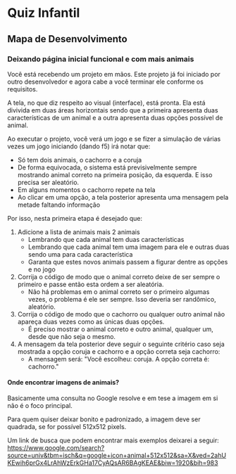 # Quiz Infantil

## Mapa de Desenvolvimento

### Deixando página inicial funcional e com mais animais

Você está recebendo um projeto em mãos. Este projeto já foi iniciado por outro desenvolvedor e agora cabe a você terminar ele conforme os requisitos.

A tela, no que diz respeito ao visual (interface), está pronta. Ela está divivida em duas áreas horizontais sendo que a primeira apresenta duas características de um animal e a outra apresenta duas opções possível de animal.

Ao executar o projeto, você verá um jogo e se fizer a simulação de várias vezes um jogo iniciando (dando f5) irá notar que:
- Só tem dois animais, o cachorro e a coruja
- De forma equivocada, o sistema está previsivelmente sempre mostrando animal correto na primeira posição, da esquerda. E isso precisa ser aleatório.
- Em alguns momentos o cachorro repete na tela
- Ao clicar em uma opção, a tela posterior apresenta uma mensagem pela metade faltando informação

Por isso, nesta primeira etapa é desejado que:
1. Adicione a lista de animais mais 2 animais
    - Lembrando que cada animal tem duas características
    - Lembrando que cada animal tem uma imagem para ele e outras duas sendo uma para cada característica
    - Garanta que estes novos animais passem a figurar dentre as opções e no jogo
2. Corrija o código de modo que o animal correto deixe de ser sempre o primeiro e passe então esta ordem a ser aleatória.
    - Não há problemas em o animal correto ser o primeiro algumas vezes, o problema é ele ser sempre. Isso deveria ser randômico, aleatório.
3. Corrija o código de modo que o cachorro ou qualquer outro animal não apareça duas vezes como as únicas duas opções.
    - É preciso mostrar o animal correto e outro animal, qualquer um, desde que não seja o mesmo.
4. A mensagem da tela posterior deve seguir o seguinte critério caso seja mostrada a opção coruja e cachorro e a opção correta seja cachorro:
    - A mensagem será: "Você escolheu: coruja. A opção correta é: cachorro."

#### Onde encontrar imagens de animais?

Basicamente uma consulta no Google resolve e em tese a imagem em si não é o foco principal.

Para quem quiser deixar bonito e padronizado, a imagem deve ser quadrada, se for possível 512x512 pixels.

Um link de busca que podem encontrar mais exemplos deixarei a seguir:
https://www.google.com/search?source=univ&tbm=isch&q=google+icon+animal+512x512&sa=X&ved=2ahUKEwih6prGx4LrAhWzErkGHa17CyAQsAR6BAgKEAE&biw=1920&bih=983
